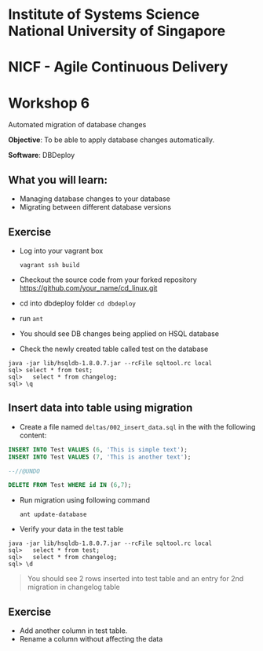 # Institute of Systems Science National University of Singapore


# NICF - Agile Continuous Delivery


# Workshop 6

Automated migration of database changes

**Objective**: To be able to apply database changes automatically.


**Software**: DBDeploy

## What you will learn:

* Managing database changes to your database
* Migrating between different database versions


## Exercise

* Log into your vagrant box

    `vagrant ssh build`

* Checkout the source code from your forked repository https://github.com/your_name/cd_linux.git
* cd into dbdeploy folder `cd dbdeploy`
* run `ant`
* You should see DB changes being applied on HSQL database
* Check the newly created table called test on the database

```
java -jar lib/hsqldb-1.8.0.7.jar --rcFile sqltool.rc local  
sql> select * from test;
sql>   select * from changelog;
sql> \q
```

## Insert data into table using migration

* Create a file named `deltas/002_insert_data.sql` in the with the following content:

```sql
INSERT INTO Test VALUES (6, 'This is simple text');
INSERT INTO Test VALUES (7, 'This is another text');

--//@UNDO

DELETE FROM Test WHERE id IN (6,7);

```

* Run migration using following command

    `ant update-database`

* Verify your data in the test table

```
java -jar lib/hsqldb-1.8.0.7.jar --rcFile sqltool.rc local
sql>   select * from test;
sql>   select * from changelog;
sql> \d
```

> You should see 2 rows inserted into test table and an entry for 2nd migration in changelog table

## Exercise

* Add another column in test table.
* Rename a column without affecting the data

